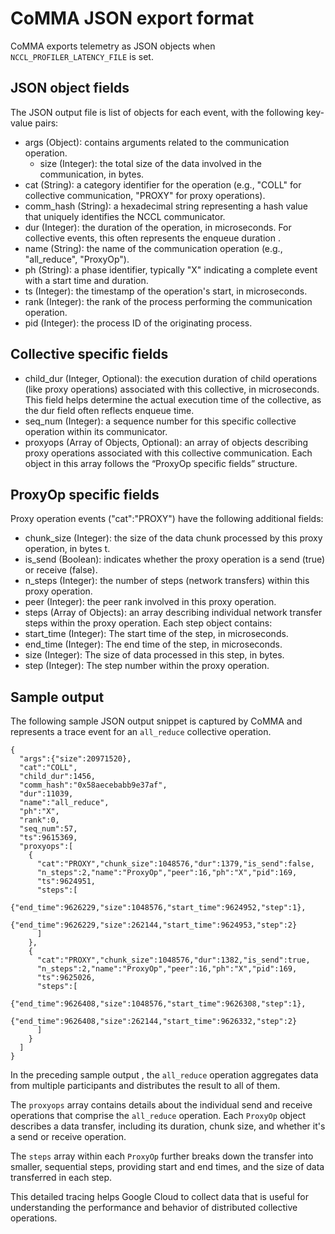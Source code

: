 # CoMMA JSON export format
CoMMA exports telemetry as JSON objects when `NCCL_PROFILER_LATENCY_FILE` is set.

## JSON object fields
The JSON output file is list of objects for each event, with the following key-value pairs:

- args (Object): contains arguments related to the communication operation.
   - size (Integer): the total size of the data involved in the communication, in bytes.
- cat (String): a category identifier for the operation (e.g., "COLL" for collective communication, "PROXY" for proxy operations).
- comm_hash (String): a hexadecimal string representing a hash value that uniquely identifies the NCCL communicator.
- dur (Integer): the duration of the operation, in microseconds. For collective events, this often represents the enqueue duration .
- name (String): the name of the communication operation (e.g., "all_reduce", "ProxyOp").
- ph (String): a phase identifier, typically "X" indicating a complete event with a start time and duration.
- ts (Integer): the timestamp of the operation's start, in microseconds.
- rank (Integer): the rank of the process performing the communication operation.
- pid (Integer): the process ID of the originating process.

## Collective specific fields
- child_dur (Integer, Optional): the execution duration of child operations (like proxy operations) associated with this collective, in microseconds. This field helps determine the actual execution time of the collective, as the dur field often reflects enqueue time.
- seq_num (Integer): a sequence number for this specific collective operation within its communicator.
- proxyops (Array of Objects, Optional): an array of objects describing proxy operations associated with this collective communication. Each object in this array follows the “ProxyOp specific fields” structure.

## ProxyOp specific fields
Proxy operation events ("cat":"PROXY") have the following additional fields:

- chunk_size (Integer): the size of the data chunk processed by this proxy operation, in bytes t.
- is_send (Boolean): indicates whether the proxy operation is a send (true) or receive (false).
- n_steps (Integer): the number of steps (network transfers) within this proxy operation.
- peer (Integer): the peer rank involved in this proxy operation.
- steps (Array of Objects): an array describing individual network transfer steps within the proxy operation. Each step object contains:
- start_time (Integer): The start time of the step, in microseconds.
- end_time (Integer): The end time of the step, in microseconds.
- size (Integer): The size of data processed in this step, in bytes.
- step (Integer): The step number within the proxy operation.

## Sample output
The following sample JSON output snippet is captured by CoMMA and represents a trace event for an `all_reduce` collective operation.

```(json)
{
  "args":{"size":20971520},
  "cat":"COLL",
  "child_dur":1456,
  "comm_hash":"0x58aecebabb9e37af",
  "dur":11039,
  "name":"all_reduce",
  "ph":"X",
  "rank":0,
  "seq_num":57,
  "ts":9615369,
  "proxyops":[
    {
      "cat":"PROXY","chunk_size":1048576,"dur":1379,"is_send":false,
      "n_steps":2,"name":"ProxyOp","peer":16,"ph":"X","pid":169,
      "ts":9624951,
      "steps":[
        {"end_time":9626229,"size":1048576,"start_time":9624952,"step":1},
        {"end_time":9626229,"size":262144,"start_time":9624953,"step":2}
      ]
    },
    {
      "cat":"PROXY","chunk_size":1048576,"dur":1382,"is_send":true,
      "n_steps":2,"name":"ProxyOp","peer":16,"ph":"X","pid":169,
      "ts":9625026,
      "steps":[
        {"end_time":9626408,"size":1048576,"start_time":9626308,"step":1},
        {"end_time":9626408,"size":262144,"start_time":9626332,"step":2}
      ]
    }
  ]
}
```
In the preceding sample output , the `all_reduce` operation aggregates data from multiple participants and distributes the result to all of them.

The `proxyops` array contains details
about the individual send and receive operations that comprise the `all_reduce` operation. Each `ProxyOp` object describes a data transfer, including its duration, chunk size, and whether it's a send or receive operation.

The `steps` array within each `ProxyOp` further breaks down the transfer into smaller, sequential steps, providing start and end times, and the size of data transferred in each step. 


This detailed tracing helps Google Cloud to collect data that is useful for understanding the performance and behavior of distributed collective operations.
